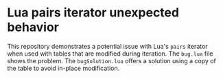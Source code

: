 # Lua pairs iterator unexpected behavior
This repository demonstrates a potential issue with Lua's `pairs` iterator when used with tables that are modified during iteration.  The `bug.lua` file shows the problem.  The `bugSolution.lua` offers a solution using a copy of the table to avoid in-place modification.